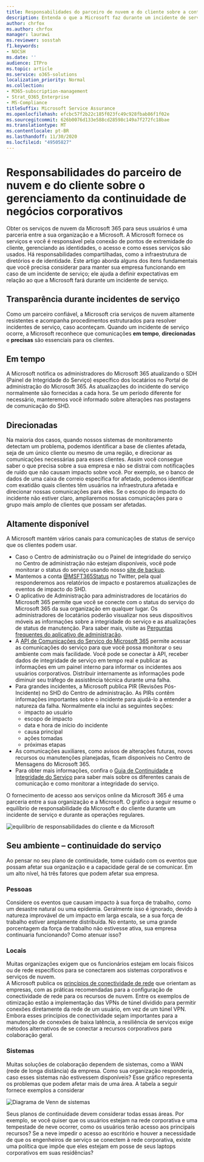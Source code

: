 ```yaml
---
title: Responsabilidades do parceiro de nuvem e do cliente sobre a continuidade de negócios corporativos
description: Entenda o que a Microsoft faz durante um incidente de serviço para que você possa preparar melhor seus planos de continuidade de negócios.
author: chrfox
ms.author: chrfox
manager: laurawi
ms.reviewer: sosstah
f1.keywords:
- NOCSH
ms.date: ''
audience: ITPro
ms.topic: article
ms.service: o365-solutions
localization_priority: Normal
ms.collection:
- M365-subscription-management
- Strat_O365_Enterprise
- MS-Compliance
titleSuffix: Microsoft Service Assurance
ms.openlocfilehash: efcbc57f2b22c185f023fc49c928fbab86f1f02e
ms.sourcegitcommit: 626b0076d133e588cd28598c149a7f272fc18bae
ms.translationtype: MT
ms.contentlocale: pt-BR
ms.lasthandoff: 11/30/2020
ms.locfileid: "49505827"
---
```

# <a name="enterprise-business-continuity-management-customer-and-cloud-partner-responsibilities"></a>Responsabilidades do parceiro de nuvem e do cliente sobre o gerenciamento da continuidade de negócios corporativos

Obter os serviços de nuvem da Microsoft 365 para seus usuários é uma parceria entre a sua organização e a Microsoft. A Microsoft fornece os serviços e você é responsável pela conexão de pontos de extremidade do cliente, gerenciando as identidades, o acesso e como esses serviços são usados. Há responsabilidades compartilhadas, como a infraestrutura de diretórios e de identidade. Este artigo aborda alguns dos itens fundamentais que você precisa considerar para manter sua empresa funcionando em caso de um incidente de serviço; ele ajuda a definir expectativas em relação ao que a Microsoft fará durante um incidente de serviço.

## <a name="transparency-during-service-incidents"></a>Transparência durante incidentes de serviço

Como um parceiro confiável, a Microsoft cria serviços de nuvem altamente resistentes e acompanha procedimentos estruturados para resolver incidentes de serviço, caso aconteçam. Quando um incidente de serviço ocorre, a Microsoft reconhece que comunicações **em tempo**, **direcionadas** e **precisas** são essenciais para os clientes.

## <a name="timely"></a>Em tempo

A Microsoft notifica os administradores do Microsoft 365 atualizando o SDH (Painel de Integridade do Serviço) específico dos locatários no Portal de administração do Microsoft 365. As atualizações do incidente do serviço normalmente são fornecidas a cada hora. Se um período diferente for necessário, manteremos você informado sobre alterações nas postagens de comunicação do SHD.

## <a name="targeted"></a>Direcionadas

Na maioria dos casos, quando nossos sistemas de monitoramento detectam um problema, podemos identificar a base de clientes afetada, seja de um único cliente ou mesmo de uma região, e direcionar as comunicações necessárias para esses clientes. Assim você consegue saber o que precisa sobre a sua empresa e não se distrai com notificações de ruído que não causam impacto sobre você. Por exemplo, se o banco de dados de uma caixa de correio específica for afetado, podemos identificar com exatidão quais clientes têm usuários na infraestrutura afetada e direcionar nossas comunicações para eles. Se o escopo do impacto do incidente não estiver claro, ampliaremos nossas comunicações para o grupo mais amplo de clientes que possam ser afetadas.

## <a name="highly-available"></a>Altamente disponível

A Microsoft mantém vários canais para comunicações de status de serviço que os clientes podem usar.

- Caso o Centro de administração ou o Painel de integridade do serviço no Centro de administração não estejam disponíveis, você pode monitorar o status do serviço usando nosso [site de backup](https://status.office365.com/).
- Mantemos a conta [@MSFT365Status](https://twitter.com/msft365status?lang=en) no Twitter, pela qual responderemos aos relatórios de impacto e postaremos atualizações de eventos de impacto do SHD.
- O aplicativo de Administração para administradores de locatários do Microsoft 365 permite que você se conecte com o status do serviço do Microsoft 365 da sua organização em qualquer lugar. Os administradores de locatários poderão visualizar nos seus dispositivos móveis as informações sobre a integridade do serviço e as atualizações de status de manutenção. Para saber mais, visite as [Perguntas frequentes do aplicativo de administração](https://docs.microsoft.com/office365/admin/admin-overview/admin-mobile-app).
- A [API de Comunicações do Serviço do Microsoft 365](https://docs.microsoft.com/office365/servicedescriptions/office-365-platform-service-description/service-health-and-continuity#office-365-service-communications-api) permite acessar as comunicações do serviço para que você possa monitorar o seu ambiente com mais facilidade. Você pode se conectar à API, receber dados de integridade de serviço em tempo real e publicar as informações em um painel interno para informar os incidentes aos usuários corporativos. Distribuir internamente as informações pode diminuir seu tráfego de assistência técnica durante uma falha.
- Para grandes incidentes, a Microsoft publica PIR (Revisões Pós-Incidente) no SHD do Centro de administração. As PIRs contêm informações importantes sobre o incidente para ajudá-lo a entender a natureza da falha. Normalmente ela inclui as seguintes seções:
    - impacto ao usuário
    - escopo de impacto
    - data e hora de início do incidente
    - causa principal
    - ações tomadas
    - próximas etapas
- As comunicações auxiliares, como avisos de alterações futuras, novos recursos ou manutenções planejadas, ficam disponíveis no Centro de Mensagens do Microsoft 365.
- Para obter mais informações, confira o [Guia de Continuidade e Integridade do Serviço](https://docs.microsoft.com/office365/servicedescriptions/office-365-platform-service-description/service-health-and-continuity) para saber mais sobre os diferentes canais de comunicação e como monitorar a integridade do serviço.

O fornecimento de acesso aos serviços online da Microsoft 365 é uma parceria entre a sua organização e a Microsoft. O gráfico a seguir resume o equilíbrio de responsabilidade da Microsoft e do cliente durante um incidente de serviço e durante as operações regulares.

![equilíbrio de responsabilidades do cliente e da Microsoft](../media/responsibilities.png)

## <a name="your-environment---service-continuity"></a>Seu ambiente – continuidade do serviço

Ao pensar no seu plano de continuidade, tome cuidado com os eventos que possam afetar sua organização e a capacidade geral de se comunicar. Em um alto nível, há três fatores que podem afetar sua empresa.

### <a name="people"></a>Pessoas

Considere os eventos que causam impacto à sua força de trabalho, como um desastre natural ou uma epidemia. Geralmente isso é ignorado, devido à natureza improvável de um impacto em larga escala, se a sua força de trabalho estiver amplamente distribuída. No entanto, se uma grande porcentagem da força de trabalho não estivesse ativa, sua empresa continuaria funcionando? Como atenuar isso?

### <a name="location"></a>Locais

Muitas organizações exigem que os funcionários estejam em locais físicos ou de rede específicos para se conectarem aos sistemas corporativos e serviços de nuvem.  
A Microsoft publica os [princípios de conectividade de rede](https://docs.microsoft.com/microsoft-365/enterprise/microsoft-365-network-connectivity-principles) que orientam as empresas, com as práticas recomendadas para a configuração de conectividade de rede para os recursos de nuvem. Entre os exemplos de otimização estão a implementação das VPNs de túnel dividido para permitir conexões diretamente da rede de um usuário, em vez de um túnel VPN.  Embora esses princípios de conectividade sejam importantes para a manutenção de conexões de baixa latência, a resiliência de serviços exige métodos alternativos de se conectar a recursos corporativos para colaboração geral.

### <a name="systems"></a>Sistemas

Muitas soluções de colaboração dependem de sistemas, como a WAN (rede de longa distância) da empresa. Como sua organização responderia, caso esses sistemas não estivessem disponíveis?
Esse gráfico representa os problemas que podem afetar mais de uma área. A tabela a seguir fornece exemplos a considerar

![Diagrama de Venn de sistemas](../media/venn-diagram.png)

Seus planos de continuidade devem considerar todas essas áreas. Por exemplo, se você quiser que os usuários estejam na rede corporativa e uma tempestade de neve ocorrer, como os usuários terão acesso aos principais recursos? Se a neve impedir o acesso ao escritório e houver a necessidade de que os engenheiros de serviço se conectem à rede corporativa, existe uma política que impõe que eles estejam em posse de seus laptops corporativos em suas residências?
